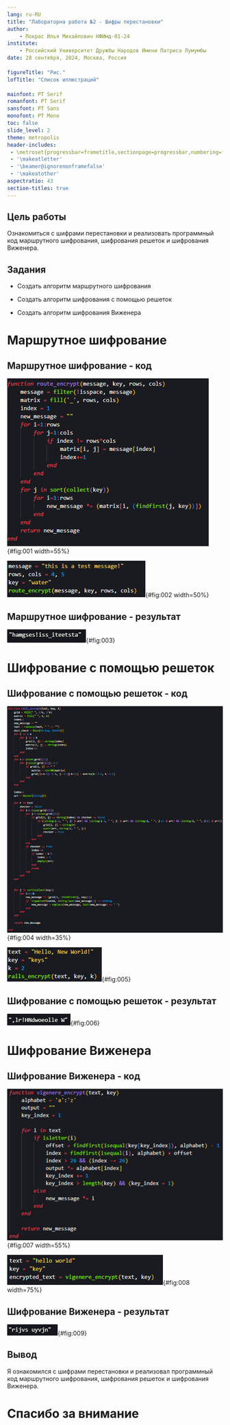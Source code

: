 ```yaml
---
lang: ru-RU
title: "Лабораторна работа №2 - Шифры перестановки"
author: 
	- Покрас Илья Михайлович НФИмд-01-24
institute:
    - Российский Университет Дружбы Народов Имени Патриса Лумумбы
date: 28 сентября, 2024, Москва, Россия

figureTitle: "Рис."
lofTitle: "Список иллюстраций"

mainfont: PT Serif
romanfont: PT Serif
sansfont: PT Sans
monofont: PT Mono
toc: false
slide_level: 2
theme: metropolis
header-includes: 
 - \metroset{progressbar=frametitle,sectionpage=progressbar,numbering=fraction}
 - '\makeatletter'
 - '\beamer@ignorenonframefalse'
 - '\makeatother'
aspectratio: 43
section-titles: true
---
```


## Цель работы

Ознакомиться с шифрами перестановки и реализовать программный код маршрутного шифрования, шифрования решеток и шифрования Виженера.

## Задания

- Создать алгоритм маршрутного шифрования 

- Создать алгоритм шифрования с помощью решеток

- Создать алгоритм шифрования Виженера

# Маршрутное шифрование

## Маршрутное шифрование - код

![Функция маршутного шифровани](./images/route_1.png){#fig:001 width=55%}


![Инициализация переменных и вызов функци 1](./images/route_2.png){#fig:002  width=50%}

## Маршрутное шифрование - результат 

![Результат программного кода 1](./images/route_result.png){#fig:003}

# Шифрование с помощью решеток

## Шифрование с помощью решеток - код

![Функция шифровани с помощью решеток](./images/rails_1.png){#fig:004 width=35%}


![Инициализация переменных и вызов функций 2](./images/rails_2.png){#fig:005}

## Шифрование с помощью решеток - результат 

![Результат программного кода 2](./images/rails_result.png){#fig:006}


# Шифрование Виженера

## Шифрование Виженера - код

![Функция шифровани Виженера](./images/vigenere_1.png){#fig:007  width=55%}


![Инициализация переменных и вызов функций 3](./images/vigenere_2.png){#fig:008  width=75%}

## Шифрование Виженера - результат

![Результат программного кода 3](./images/vigenere_result.png){#fig:009}

## Вывод

Я ознакомился с шифрами перестановки и реализовал программный код маршрутного шифрования, шифрования решеток и шифрования Виженера.

# Спасибо за внимание